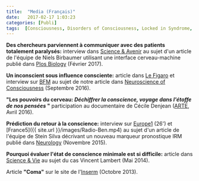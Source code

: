 ```yaml
---
title:  "Media (Français)"
date:   2017-02-17 1:03:23
categories: [Publi]
tags:  [Consciousness, Disorders of Consciousness, Locked in Syndrome, AboutMe]
---
```

**Des chercheurs parviennent à communiquer avec des patients totalement paralysés:**
interview dans [Science & Avenir] au sujet d'un article de l'équipe de Niels Birbaumer utilisant une interface cerveau-machine publié dans [Plos Biology] (Février 2017).

**Un inconscient sous influence consciente:** article dans [Le Figaro] et interview sur [BFM] au sujet de notre article dans [Neuroscience of Consciousness] (Septembre 2016).

**"Les pouvoirs du cerveau: *Déchiffrer la conscience, voyage dans l'étoffe de nos pensées* "** participation au documentaire de Cécile Denjean ([ARTE], Avril 2016).

**Prédiction du retour à la conscience:** interview sur [Europe1] (26') et [France5]({{ site.url }}/images/Radio-Ben.mp4) au sujet d'un article de l'équipe de Stein Silva décrivant un nouveau marqueur pronostique IRM publié dans [Neurology] (Novembre 2015).

**Pourquoi évaluer l'état de conscience minimale est si difficile:** article dans [Science & Vie] au sujet du cas Vincent Lambert (Mai 2014).

Article **"Coma"** sur le site de l'[Inserm] (Octobre 2013).

[Le Figaro]:http://sante.lefigaro.fr/actualite/2016/09/19/25411-inconscient-sous-influence-consciente
[Science & Avenir]: https://www.sciencesetavenir.fr/sante/cerveau-et-psy/des-chercheurs-communiquent-avec-des-patients-atteints-de-la-maladie-de-charcot-et-totalement-paralyses_110426
[Plos Biology]: http://dx.doi.org/10.1371/journal.pbio.1002593
[Inserm]:http://www.inserm.fr/thematiques/neurosciences-sciences-cognitives-neurologie-psychiatrie/dossiers-d-information/coma
[BFM]: http://bfmbusiness.bfmtv.com/mediaplayer/video/comment-fonctionnent-l-inconscient-et-le-conscient-dans-le-cerveau-24-09-870457.html
[Neuroscience of Consciousness]:https://doi.org/10.1093/nc/niw010
[Science & Vie]:http://scienceetvie-pvgpsla5.immanens.com/fr/pvPageFl.asp?puc=003263&nu=1160&pa=42
[Neurology]:http://dx.doi.org/10.1212/WNL.0000000000002196
[Europe1]:http://www.europe1.fr/emissions/europe-1-midi/europe-midi-votre-journal-jean-michel-aphatie-et-maxime-switek-121115-2619313
[ARTE]:http://boutique.arte.tv/f10932-pouvoirs_cerveau_deux_parties
